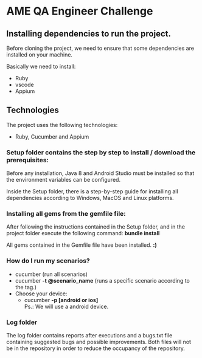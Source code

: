 # AME QA Engineer Challenge

## Installing dependencies to run the project.

Before cloning the project, we need to ensure that some dependencies are installed on your machine.

Basically we need to install:

* Ruby
* vscode
* Appium

## Technologies
The project uses the following technologies:

* Ruby, Cucumber and Appium

### Setup folder contains the step by step to install / download the prerequisites:
Before any installation, Java 8 and Android Studio must be installed so that the environment variables can be configured.

Inside the Setup folder, there is a step-by-step guide for installing all dependencies according to Windows, MacOS and Linux platforms.

### Installing all gems from the gemfile file:

After following the instructions contained in the Setup folder, and in the project folder execute the following command:
  <b>bundle install</b>

All gems contained in the Gemfile file have been installed. <b>:)</b>

### How do I run my scenarios?
* cucumber (run all scenarios)
* cucumber <b>-t @scenario_name</b> (runs a specific scenario according to the tag.)
* Choose your device: 
  - cucumber <b>-p [android or ios]</b><br>
  Ps.: We will use a android device.

### Log folder

The log folder contains reports after executions and a bugs.txt file containing suggested bugs and possible improvements. Both files will not be in the repository in order to reduce the occupancy of the repository.
